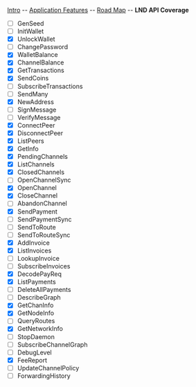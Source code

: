 [Intro](README.md) -- [Application Features](Application_features.md) -- [Road Map](Roadmap.md) -- **LND API Coverage**

- [ ] GenSeed
- [ ] InitWallet
- [x] UnlockWallet
- [ ] ChangePassword
- [x] WalletBalance
- [x] ChannelBalance
- [x] GetTransactions
- [x] SendCoins
- [ ] SubscribeTransactions
- [ ] SendMany
- [x] NewAddress
- [ ] SignMessage
- [ ] VerifyMessage
- [x] ConnectPeer
- [x] DisconnectPeer
- [x] ListPeers
- [x] GetInfo
- [x] PendingChannels
- [x] ListChannels
- [x] ClosedChannels
- [ ] OpenChannelSync
- [x] OpenChannel
- [x] CloseChannel
- [ ] AbandonChannel
- [x] SendPayment
- [ ] SendPaymentSync
- [ ] SendToRoute
- [ ] SendToRouteSync
- [x] AddInvoice
- [x] ListInvoices
- [ ] LookupInvoice
- [ ] SubscribeInvoices
- [x] DecodePayReq
- [x] ListPayments
- [ ] DeleteAllPayments
- [ ] DescribeGraph
- [x] GetChanInfo
- [x] GetNodeInfo
- [ ] QueryRoutes
- [x] GetNetworkInfo
- [ ] StopDaemon
- [ ] SubscribeChannelGraph
- [ ] DebugLevel
- [x] FeeReport
- [ ] UpdateChannelPolicy
- [ ] ForwardingHistory
